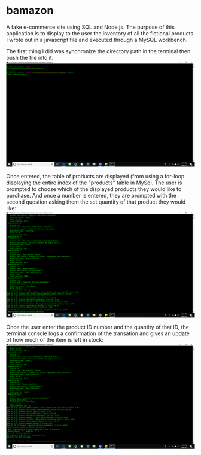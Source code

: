 # bamazon
A fake e-commerce site using SQL and Node.js. The purpose of this application is to display to the user the inventory of all the fictional products I wrote out in a javascript file and executed through a MySQL workbench.

The first thing I did was synchronize the directory path in the terminal then push the file into it:
![](images/step1.png)

Once entered, the table of products are displayed (from using a for-loop displaying the entire index of the "products" table in MySql. The user is prompted to choose which of the displayed products they would like to purchase. And once a number is entered, they are prompted with the second question asking them the set quantity of that product they would like:
![](images/step2.png)

Once the user enter the product ID number and the quantity of that ID, the terminal console logs a confirmation of the transation and gives an update of how much of the item is left in stock:
![](images/step3.png)

